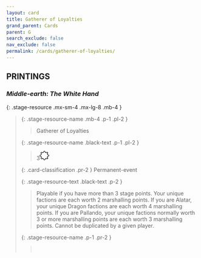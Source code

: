 ```yaml
---
layout: card
title: Gatherer of Loyalties
grand_parent: Cards
parent: G
search_exclude: false
nav_exclude: false
permalink: /cards/gatherer-of-loyalties/
---
```


## PRINTINGS


### _Middle-earth: The White Hand_

{: .stage-resource .mx-sm-4 .mx-lg-8 .mb-4 }
> {: .stage-resource-name .mb-4 .p-1 .pl-2 }
> > <div class="card-mp"></div>
> > <div class="card-name">Gatherer of Loyalties</div>
>
> {: .stage-resource-name .black-text .p-1 .pl-2 }
> > 3![](/assets/images/stage-point.svg)
>
> {: .card-classification .pr-2 }
> Permanent-event
>
> {: .stage-resource-text .black-text .p-2 }
> > Playable if you have more than 3 stage points. Your unique factions are each worth 2 marshalling points. If you are Alatar, your unique Dragon factions are each worth 4 marshalling points. If you are Pallando, your unique factions normally worth 3 or more marshalling points are each worth 3 marshalling points. Cannot be duplicated by a given player. 
> 
> {: .stage-resource-name .p-1 .pr-2 }
> > <div class="card-shield"></div>
> > <div class="card-corruption">&nbsp;</div>
